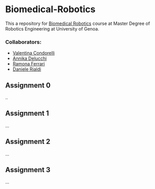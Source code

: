 # Biomedical-Robotics
This a repository for [Biomedical Robotics](https://corsi.unige.it/off.f/2024/ins/77808) course at Master Degree of Robotics Engineering at University of Genoa. 

### Collaborators: 
- [Valentina Condorelli](https://github.com/Condorr001)
- [Annika Delucchi](https://github.com/annikadl)
- [Ramona Ferrari](https://github.com/ramonaferrarii)
- [Daniele Rialdi](https://github.com/danielerialdi)

## Assignment 0
..

## Assignment 1
...

## Assignment 2
...

## Assignment 3
...



